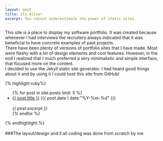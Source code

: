 ```yaml
---
layout: post
title: Its Alive!
excerpt: You cannot underestimate the power of static sites.
---
```


This site is a place to display my software portfolio. It was created because whenever I had interviews
the recruiters always indicated that it was beneficial to have concrete examples of past projects. 
<br/>
There have been plenty of versions of portfolio sites that I have made. Most were flashy with a lot of 
design elements and cool features. However, in the end I realized that I much preferred a very minimalistic
and simple interface, that focused more on the content.
<br/>
I decided to use the Jekyll static site generator. I had heard good things about it and by using it I could
host this site from GitHub!

{% highlight ruby%}

<ul class="posts">
{% for post in site.posts limit: 5 %}
  <div class="post_info">
    <li>
            <a href="{{ post.url }}">{{ post.title }}</a>
            <span>({{ post.date | date:"%Y-%m-%d" }})</span>
    </li>
    </br> <em>{{ post.excerpt }} </em>
    </div>
  {% endfor %}
</ul>
{% endhighlight %}
<br/>
<br/>
###The layout/design and  ll all coding was done from scratch by me.   


